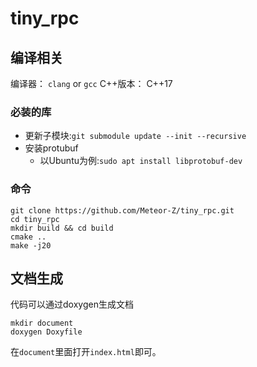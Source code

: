 # tiny_rpc

## 编译相关

编译器： `clang` or `gcc`
C++版本： C++17

### 必装的库

- 更新子模块:`git submodule update --init --recursive`
- 安装protubuf
  - 以Ubuntu为例:`sudo apt install libprotobuf-dev`

### 命令

```shell
git clone https://github.com/Meteor-Z/tiny_rpc.git
cd tiny_rpc 
mkdir build && cd build
cmake .. 
make -j20
```
## 文档生成

代码可以通过doxygen生成文档

```shell
mkdir document
doxygen Doxyfile
```
在`document`里面打开`index.html`即可。